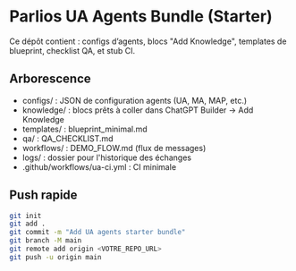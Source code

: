 # Parlios UA Agents Bundle (Starter)
Ce dépôt contient : configs d’agents, blocs "Add Knowledge", templates de blueprint, checklist QA, et stub CI.

## Arborescence
- configs/ : JSON de configuration agents (UA, MA, MAP, etc.)
- knowledge/ : blocs prêts à coller dans ChatGPT Builder → Add Knowledge
- templates/ : blueprint_minimal.md
- qa/ : QA_CHECKLIST.md
- workflows/ : DEMO_FLOW.md (flux de messages)
- logs/ : dossier pour l'historique des échanges
- .github/workflows/ua-ci.yml : CI minimale

## Push rapide
```bash
git init
git add .
git commit -m "Add UA agents starter bundle"
git branch -M main
git remote add origin <VOTRE_REPO_URL>
git push -u origin main
```
